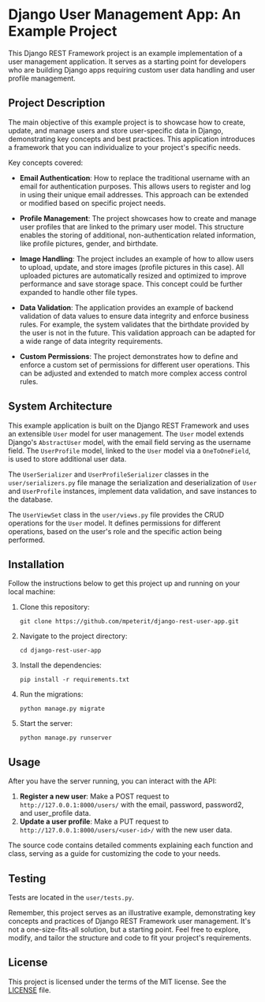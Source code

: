 # Django User Management App: An Example Project

This Django REST Framework project is an example implementation of a user management application. It serves as a
starting point for developers who are building Django apps requiring custom user data handling and user profile
management.

## Project Description

The main objective of this example project is to showcase how to create, update, and manage users and store
user-specific data in Django, demonstrating key concepts and best practices. This application introduces a framework
that you can individualize to your project's specific needs.

Key concepts covered:

* **Email Authentication**: How to replace the traditional username with an email for authentication purposes. This
  allows users to register and log in using their unique email addresses. This approach can be extended or modified
  based on specific project needs.

* **Profile Management**: The project showcases how to create and manage user profiles that are linked to the primary
  user model. This structure enables the storing of additional, non-authentication related information, like profile
  pictures, gender, and birthdate.

* **Image Handling**: The project includes an example of how to allow users to upload, update, and store images (profile
  pictures in this case). All uploaded pictures are automatically resized and optimized to improve performance and save
  storage space. This concept could be further expanded to handle other file types.

* **Data Validation**: The application provides an example of backend validation of data values to ensure data integrity
  and enforce business rules. For example, the system validates that the birthdate provided by the user is not in the
  future. This validation approach can be adapted for a wide range of data integrity requirements.

* **Custom Permissions**: The project demonstrates how to define and enforce a custom set of permissions for different
  user operations. This can be adjusted and extended to match more complex access control rules.

## System Architecture

This example application is built on the Django REST Framework and uses an extensible `User` model for user management.
The `User` model extends Django's `AbstractUser` model, with the email field serving as the username field.
The `UserProfile` model, linked to the `User` model via a `OneToOneField`, is used to store additional user data.

The `UserSerializer` and `UserProfileSerializer` classes in the `user/serializers.py` file manage the serialization and
deserialization of `User` and `UserProfile` instances, implement data validation, and save instances to the database.

The `UserViewSet` class in the `user/views.py` file provides the CRUD operations for the `User` model. It defines
permissions for different operations, based on the user's role and the specific action being performed.

## Installation

Follow the instructions below to get this project up and running on your local machine:

1. Clone this repository:
    ```
    git clone https://github.com/mpeterit/django-rest-user-app.git
    ```
2. Navigate to the project directory:
    ```
    cd django-rest-user-app
    ```
3. Install the dependencies:
    ```
    pip install -r requirements.txt
    ```
4. Run the migrations:
    ```
    python manage.py migrate
    ```
5. Start the server:
    ```
    python manage.py runserver
    ```

## Usage

After you have the server running, you can interact with the API:

1. **Register a new user**: Make a POST request to `http://127.0.0.1:8000/users/` with the email, password, password2,
   and
   user_profile data.
2. **Update a user profile**: Make a PUT request to `http://127.0.0.1:8000/users/<user-id>/` with the new user data.

The source code contains detailed comments explaining each function and class, serving as a guide for customizing the
code to your needs.

## Testing

Tests are located in the `user/tests.py`.

Remember, this project serves as an illustrative example, demonstrating key concepts and practices of Django REST
Framework user management. It's not a one-size-fits-all solution, but a starting point. Feel free to explore, modify,
and tailor the structure and code to fit your project's requirements.

## License

This project is licensed under the terms of the MIT license. See the [LICENSE](LICENSE) file.